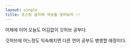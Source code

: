 ```yaml
---
layout: single
title: 포스팅 글자에 색상을 넣어보자 !!
---
```


어제에 이어 오늘도 어김없이 깃허브 공부다.

깃허브에 어느정도 익숙해지면 다른 언어 공부도 병행할 예정이다.

